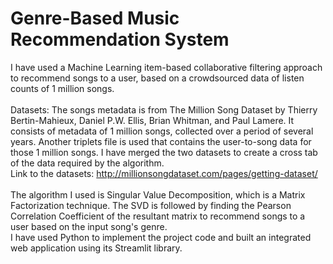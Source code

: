 # Genre-Based Music Recommendation System
I have used a Machine Learning item-based collaborative filtering approach to recommend songs to a user, based on a crowdsourced data of listen counts of 1 million songs. <br/>
<br/>
Datasets: The songs metadata is from The Million Song Dataset by Thierry Bertin-Mahieux, Daniel P.W. Ellis, Brian Whitman, and Paul Lamere. It consists of metadata of 1 million songs, collected over a period of several years. Another triplets file is used that contains the user-to-song data for those 1 million songs. I have merged the two datasets to create a cross tab of the data required by the algorithm. <br/>
Link to the datasets: http://millionsongdataset.com/pages/getting-dataset/
<br/> <br/>
The algorithm I used is Singular Value Decomposition, which is a Matrix Factorization technique. The SVD is followed by finding the Pearson Correlation Coefficient of the resultant matrix to recommend songs to a user based on the input song's genre.
<br/>
I have used Python to implement the project code and built an integrated web application using its Streamlit library.
